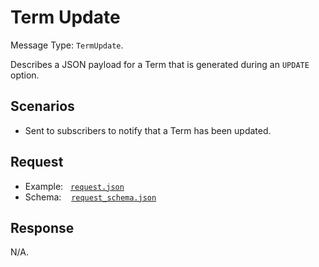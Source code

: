 # Term Update

Message Type: `TermUpdate`.

Describes a JSON payload for a Term that is generated during an `UPDATE` option.

## Scenarios

- Sent to subscribers to notify that a Term has been updated.

## Request

- Example:&nbsp;&nbsp;&nbsp;[`request.json`](request.json)
- Schema:&nbsp;&nbsp;&nbsp;&nbsp;[`request_schema.json`](request_schema.json)

## Response

N/A.
